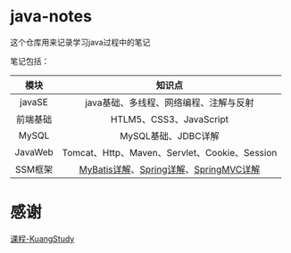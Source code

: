 # java-notes
这个仓库用来记录学习java过程中的笔记

笔记包括：

|   模块   |                            知识点                            |
| :------: | :----------------------------------------------------------: |
|  javaSE  |            java基础、多线程、网络编程、注解与反射            |
| 前端基础 |                   HTLM5、CSS3、JavaScript                    |
|  MySQL   |                     MySQL基础、JDBC详解                      |
| JavaWeb  |        Tomcat、Http、Maven、Servlet、Cookie、Session         |
| SSM框架  | [MyBatis详解](https://www.bilibili.com/video/BV1NE411Q7Nx)、[Spring详解](https://www.bilibili.com/video/BV1WE411d7Dv)、[SpringMVC详解](https://www.bilibili.com/video/BV1aE41167Tu) |

# 感谢

[课程-KuangStudy](https://www.kuangstudy.com/course?cid=1)

